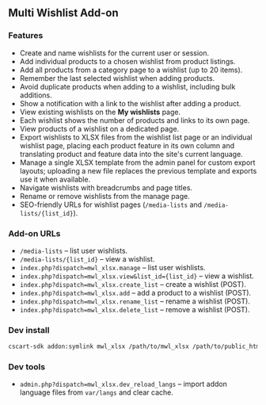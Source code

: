 ## Multi Wishlist Add-on

### Features
- Create and name wishlists for the current user or session.
- Add individual products to a chosen wishlist from product listings.
- Add all products from a category page to a wishlist (up to 20 items).
- Remember the last selected wishlist when adding products.
- Avoid duplicate products when adding to a wishlist, including bulk additions.
- Show a notification with a link to the wishlist after adding a product.
- View existing wishlists on the **My wishlists** page.
- Each wishlist shows the number of products and links to its own page.
- View products of a wishlist on a dedicated page.
- Export wishlists to XLSX files from the wishlist list page or an individual wishlist page, placing each product feature in its own column and translating product and feature data into the site's current language.
- Manage a single XLSX template from the admin panel for custom export layouts; uploading a new file replaces the previous template and exports use it when available.
- Navigate wishlists with breadcrumbs and page titles.
- Rename or remove wishlists from the manage page.
- SEO-friendly URLs for wishlist pages (`/media-lists` and `/media-lists/{list_id}`).

### Add-on URLs
- `/media-lists` – list user wishlists.
- `/media-lists/{list_id}` – view a wishlist.
- `index.php?dispatch=mwl_xlsx.manage` – list user wishlists.
- `index.php?dispatch=mwl_xlsx.view&list_id={list_id}` – view a wishlist.
- `index.php?dispatch=mwl_xlsx.create_list` – create a wishlist (POST).
- `index.php?dispatch=mwl_xlsx.add` – add a product to a wishlist (POST).
- `index.php?dispatch=mwl_xlsx.rename_list` – rename a wishlist (POST).
- `index.php?dispatch=mwl_xlsx.delete_list` – remove a wishlist (POST).

### Dev install

```bash
cscart-sdk addon:symlink mwl_xlsx /path/to/mwl_xlsx /path/to/public_html --templates-to-design
```

### Dev tools

- `admin.php?dispatch=mwl_xlsx.dev_reload_langs` – import addon language files from `var/langs` and clear cache.
